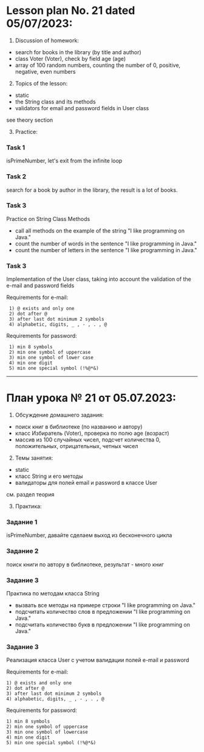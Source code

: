 # Lesson plan No. 21 dated 05/07/2023:
1. Discussion of homework:
- search for books in the library (by title and author)
- class Voter (Voter), check by field age (age)
- array of 100 random numbers, counting the number of 0, positive, negative, even numbers

2. Topics of the lesson:
- static
- the String class and its methods
- validators for email and password fields in User class

see theory section

3. Practice:

### Task 1

isPrimeNumber, let's exit from the infinite loop

### Task 2

search for a book by author in the library, the result is a lot of books.

### Task 3
Practice on String Class Methods
- call all methods on the example of the string "I like programming on Java."
- count the number of words in the sentence "I like programming in Java."
- count the number of letters in the sentence "I like programming in Java."

### Task 3
Implementation of the User class, taking into account the validation of the e-mail and password fields

Requirements for e-mail:

     1) @ exists and only one
     2) dot after @
     3) after last dot minimum 2 symbols
     4) alphabetic, digits, _ , - , . , @

Requirements for password:

     1) min 8 symbols
     2) min one symbol of uppercase
     3) min one symbol of lower case
     4) min one digit
     5) min one special symbol (!%@*&)


______________________

# План урока № 21 от 05.07.2023:

1. Обсуждение домашнего задания:
- поиск книг в библиотеке (по названию и автору)
- класс Избиратель (Voter), проверка по полю age (возраст)
- массив из 100 случайных чисел, подсчет количества 0, положительных, отрицательных, четных чисел

2. Темы занятия:
- static
- класс String и его методы
- валидаторы для полей email и password в классе User 

см. раздел теория

3. Практика:

### Задание 1   

isPrimeNumber, давайте сделаем выход из бесконечного цикла

### Задание 2

поиск книги по автору в библиотеке, результат - много книг

### Задание 3
Практика по методам класса String
- вызвать все методы на примере строки "I like programming on Java."
- подсчитать количество слов в предложении "I like programming on Java."
- подсчитать количество букв в предложении "I like programming on Java."

### Задание 3
Реализация класса User с учетом валидации полей e-mail и password

Requirements for e-mail:

    1) @ exists and only one
    2) dot after @ 
    3) after last dot minimum 2 symbols
    4) alphabetic, digits, _ , - , . , @

Requirements for password:

    1) min 8 symbols
    2) min one symbol of uppercase
    3) min one symbol of lowercase
    4) min one digit
    5) min one special symbol (!%@*&)